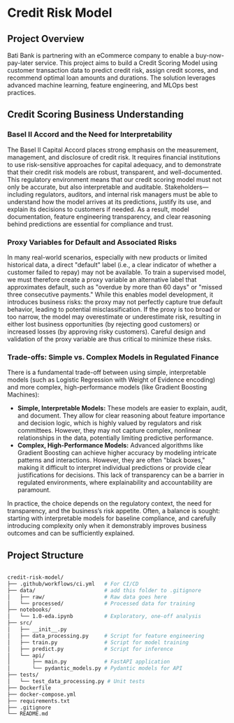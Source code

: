 # Credit Risk Model

## Project Overview

Bati Bank is partnering with an eCommerce company to enable a buy-now-pay-later service. This project aims to build a Credit Scoring Model using customer transaction data to predict credit risk, assign credit scores, and recommend optimal loan amounts and durations. The solution leverages advanced machine learning, feature engineering, and MLOps best practices.

## Credit Scoring Business Understanding

### Basel II Accord and the Need for Interpretability

The Basel II Capital Accord places strong emphasis on the measurement, management, and disclosure of credit risk. It requires financial institutions to use risk-sensitive approaches for capital adequacy, and to demonstrate that their credit risk models are robust, transparent, and well-documented. This regulatory environment means that our credit scoring model must not only be accurate, but also interpretable and auditable. Stakeholders—including regulators, auditors, and internal risk managers must be able to understand how the model arrives at its predictions, justify its use, and explain its decisions to customers if needed. As a result, model documentation, feature engineering transparency, and clear reasoning behind predictions are essential for compliance and trust.

### Proxy Variables for Default and Associated Risks

In many real-world scenarios, especially with new products or limited historical data, a direct "default" label (i.e., a clear indicator of whether a customer failed to repay) may not be available. To train a supervised model, we must therefore create a proxy variable an alternative label that approximates default, such as "overdue by more than 60 days" or "missed three consecutive payments." While this enables model development, it introduces business risks: the proxy may not perfectly capture true default behavior, leading to potential misclassification. If the proxy is too broad or too narrow, the model may overestimate or underestimate risk, resulting in either lost business opportunities (by rejecting good customers) or increased losses (by approving risky customers). Careful design and validation of the proxy variable are thus critical to minimize these risks.

### Trade-offs: Simple vs. Complex Models in Regulated Finance

There is a fundamental trade-off between using simple, interpretable models (such as Logistic Regression with Weight of Evidence encoding) and more complex, high-performance models (like Gradient Boosting Machines):

- **Simple, Interpretable Models:** These models are easier to explain, audit, and document. They allow for clear reasoning about feature importance and decision logic, which is highly valued by regulators and risk committees. However, they may not capture complex, nonlinear relationships in the data, potentially limiting predictive performance.
- **Complex, High-Performance Models:** Advanced algorithms like Gradient Boosting can achieve higher accuracy by modeling intricate patterns and interactions. However, they are often "black boxes," making it difficult to interpret individual predictions or provide clear justifications for decisions. This lack of transparency can be a barrier in regulated environments, where explainability and accountability are paramount.

In practice, the choice depends on the regulatory context, the need for transparency, and the business’s risk appetite. Often, a balance is sought: starting with interpretable models for baseline compliance, and carefully introducing complexity only when it demonstrably improves business outcomes and can be sufficiently explained.

## Project Structure

```bash

credit-risk-model/
├── .github/workflows/ci.yml   # For CI/CD
├── data/                      # add this folder to .gitignore
│   ├── raw/                   # Raw data goes here
│   └── processed/             # Processed data for training
├── notebooks/
│   └── 1.0-eda.ipynb          # Exploratory, one-off analysis
├── src/
│   ├── __init__.py
│   ├── data_processing.py     # Script for feature engineering
│   ├── train.py               # Script for model training
│   ├── predict.py             # Script for inference
│   └── api/
│       ├── main.py            # FastAPI application
│       └── pydantic_models.py # Pydantic models for API
├── tests/
│   └── test_data_processing.py # Unit tests
├── Dockerfile
├── docker-compose.yml
├── requirements.txt
├── .gitignore
└── README.md
```
